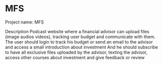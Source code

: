 # MFS


Project name: MFS

Description
Podcast website where a financial advisor can upload files (image audios videos), tracking user budget and communicate with them.
The user should login to track his budget or send an email to the advisor and access a small introduction about investment 
And he should subscribe to have all exclusive files uploaded by the advisor, texting the advisor, access other courses about investment and give feedback or review
